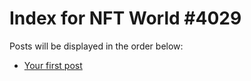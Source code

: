 # Index for NFT World #4029
Posts will be displayed in the order below:

- [Your first post](./001-first.md)

